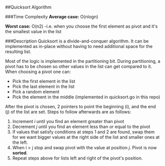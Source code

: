 ##Quicksort Algorithm

###Time Complexity
**Average case:** O(nlogn)

**Worst case:** O(n2) -i.e. when you choose the first element as pivot and it's the smallest value in the list

###Description
Quicksort is a divide-and-conquer algorithm. It can be implemented as in-place without having to need
additional space for the resulting list.

Most of the logic is implemented in the partitioning bit.
During partitioning, a pivot has to be chosen so other values in the list can get compared to it.
When choosing a pivot one can:
- Pick the first element in the list
- Pick the last element in the list
- Pick a random element
- Pick the element in the middle (implemented in quicksort.go in this repo)

After the pivot is chosen, 2 pointers to point the beginning (i), and the end (j) of the list are set. Steps to follow afterwards
are as follows:
1. Increment *i* until you find an element greater than pivot
2. Decrement *j* until you find an element less than or equal to the pivot
3. If values that satisfy conditions at steps 1 and 2 are found, swap them for we want bigger values at the
right side of the list and smaller ones at the left. 
4. When i > j stop and swap pivot with the value at position *j*. Pivot is now **sorted**.
5. Repeat steps above for lists left and right of the pivot's position.